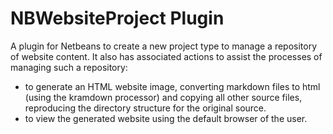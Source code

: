 # NBWebsiteProject Plugin #

A plugin for Netbeans to create a new project type to manage a repository of website content.  It also has
associated actions to assist the processes of managing such a repository:
*  to generate an HTML website image, converting markdown files to html (using the kramdown
processor) and copying all other source files, reproducing the directory structure for the original source.
*  to view the generated website using the default browser of the user.


